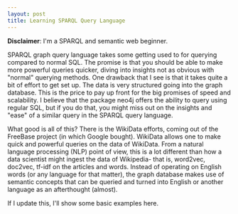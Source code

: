 ```yaml
---
layout: post
title: Learning SPARQL Query Language
---
```


**Disclaimer**: I'm a SPARQL and semantic web beginner.

SPARQL graph query language takes some getting used to for querying compared to normal SQL.  The promise is that you should be able to make more powerful queries quicker, diving into insights not as obvious with "normal" querying methods.  One drawback that I see is that it takes quite a bit of effort to get set up.  The data is very structured going into the graph database. This is the price to pay up front for the big promises of speed and scalability.  I believe that the package neo4j offers the ability to query using regular SQL, but if you do that, you might miss out on the insights and "ease" of a similar query in the SPARQL query language.

What good is all of this?  There is the WikiData efforts, coming out of the FreeBase project (in which Google bought).  WikiData allows one to make quick and powerful queries on the data of WikiData.  From a natural language processing (NLP) point of view, this is a lot different than how a data scientist might ingest the data of Wikipedia- that is, word2vec, doc2vec, tf-idf on the articles and words.  Instead of operating on English words (or any language for that matter), the graph database makes use of semantic concepts that can be queried and turned into English or another language as an afterthought (almost).

If I update this, I'll show some basic examples here.
